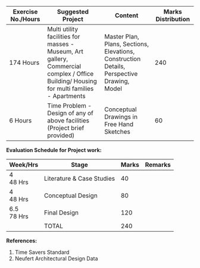 | Exercise No./Hours | Suggested Project                                                                                                                            | Content                                                                                                | Marks Distribution |
| ------------------ | -------------------------------------------------------------------------------------------------------------------------------------------- | ------------------------------------------------------------------------------------------------------ | ------------------ |
| 174 Hours          | Multi utility facilities for masses - Museum, Art gallery, <br>Commercial complex / Office Building/ Housing for multi families - Apartments | Master Plan, Plans, Sections, Elevations, <br>Construction Details, <br>Perspective Drawing, <br>Model | 240                |
| 6 Hours            | Time Problem - Design of any of above facilities (Project brief provided)                                                                    | Conceptual Drawings in Free Hand Sketches                                                              | 60                 |

**Evaluation Schedule for Project work:**

| Week/Hrs        | Stage                     | Marks | Remarks |
| --------------- | ------------------------- | ----- | ------- |
| 4 <br> 48 Hrs   | Literature & Case Studies | 40    |         |
| 4 <br> 48 Hrs   | Conceptual Design         | 80    |         |
| 6.5 <br> 78 Hrs | Final Design              | 120   |         |
|                 | TOTAL                     | 240   |         |

**References:**

1. Time Savers Standard
2. Neufert Architectural Design Data 


